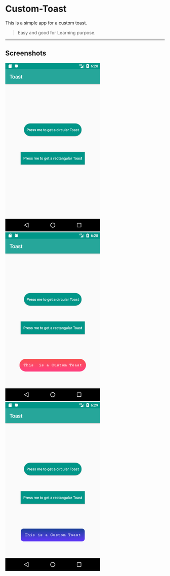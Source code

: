 # Custom-Toast

This is a simple app for a custom toast.
> Easy and good for Learning purpose.

---

## Screenshots

<img src="Screenshots/Screenshot_1514312929.png" width="300">
<img src="Screenshots/Screenshot_1514312933.png" width="300">
<img src="Screenshots/Screenshot_1514312996.png" width="300">
